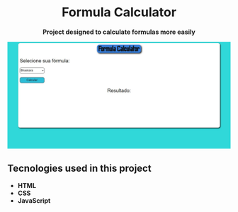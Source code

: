  <h1 align="center"> Formula Calculator </h1>
 <p align="center"> <strong>Project designed to calculate formulas more easily</strong> </p>
 <img src="print-site.jpg" alt="print do site">
 <br>
<h2>Tecnologies used in this project </h2>
<ul>
 <li><strong> HTML <strong></li>
 <li><strong> CSS <strong></li>
 <li><strong> JavaScript <strong></li>
<ul>
